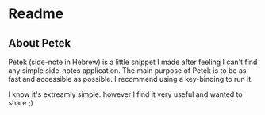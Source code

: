 # Readme

## About Petek

Petek (side-note in Hebrew)  is a little snippet I made after feeling I can't find any simple side-notes application.
The main purpose of Petek is to be as fast and accessible as possible.
I recommend using a key-binding to run it.

I know it's extreamly simple. however I find it very useful and wanted to share ;)
